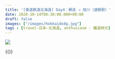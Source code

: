 ```yaml
---
title: '[食道鉄道北海道] Day4：網走 → 旭川（遠軽駅）'
date: 2020-10-14T08:30:00.000+08:00
draft: false
images: ["/images/hokkaido4g.jpg"]
tags : [travel-日本-北海道, enthusiasm - 鐵道時光]
---
```




![](/images/hokkaido4g.jpg)
 


  
{{<hokkaido>}}
